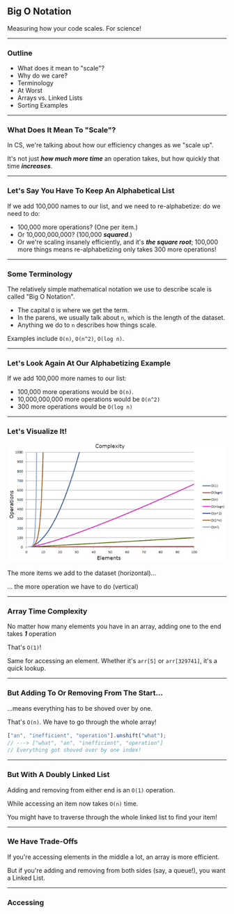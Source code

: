 ## Big O Notation

Measuring how your code scales. For science!

---

### Outline

- What does it mean to "scale"?
- Why do we care?
- Terminology
- At Worst
- Arrays vs. Linked Lists
- Sorting Examples

---

### What Does It Mean To "Scale"?

In CS, we're talking about how our efficiency changes as we "scale up".

It's not just **_how much more time_** an operation takes, but how quickly that time **_increases_**.

---

### Let's Say You Have To Keep An Alphabetical List

If we add 100,000 names to our list, and we need to re-alphabetize: do we need to do:

- 100,000 more operations? (One per item.)
- Or 10,000,000,000? (100,000 **_squared_**.)
- Or we're scaling insanely efficiently, and it's **_the square root_**; 100,000 more things means re-alphabetizing only takes 300 more operations!

---

### Some Terminology

The relatively simple mathematical notation we use to describe scale is called "Big O Notation".

- The capital `O` is where we get the term.
- In the parens, we usually talk about `n`, which is the length of the dataset.
- Anything we do to `n` describes how things scale.

Examples include `O(n)`, `O(n^2)`, `O(log n)`.

---

### Let's Look Again At Our Alphabetizing Example

If we add 100,000 more names to our list:

- 100,000 more operations would be `O(n)`.
- 10,000,000,000 more operations would be `O(n^2)`
- 300 more operations would be `O(log n)`

---

### Let's Visualize It!

![a graph of big O notation scaling](./big-o-graph.png)

The more items we add to the dataset (horizontal)...

... the more operation we have to do (vertical)

---

### Array Time Complexity

No matter how many elements you have in an array, adding one to the end takes **_1_** operation

That's `O(1)`!

Same for accessing an element. Whether it's `arr[5]` or `arr[329741]`, it's a quick lookup.

---

### But Adding To Or Removing From The Start...

...means everything has to be shoved over by one.

That's `O(n)`. We have to go through the whole array!

```javascript
["an", "inefficient", "operation"].unshift("what");
// ---> ["what", "an", "inefficient", "operation"]
// Everything got shoved over by one index!
```

---

### But With A Doubly Linked List

Adding and removing from either end is an `O(1)` operation.

While accessing an item now takes `O(n)` time.

You might have to traverse through the whole linked list to find your item!

---

### We Have Trade-Offs

If you're accessing elements in the middle a lot, an array is more efficient.

But if you're adding and removing from both sides (say, a queue!), you want a Linked List.

---

### Accessing

